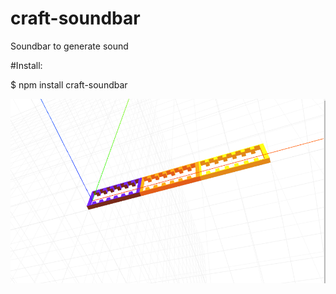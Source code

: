 # craft-soundbar
Soundbar to generate sound


#Install:

$ npm install craft-soundbar

![example](example.png)

